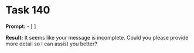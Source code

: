 # Task 140

**Prompt:** - [ ]

**Result:**
It seems like your message is incomplete. Could you please provide more detail so I can assist you better?
